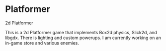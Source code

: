 Platformer
==========

2d Platformer

This is a 2d Platformer game that implements Box2d physics, Slick2d, and libgdx. There is lighting and custom powerups. 
I am currently working on an in-game store and various enemies. 
